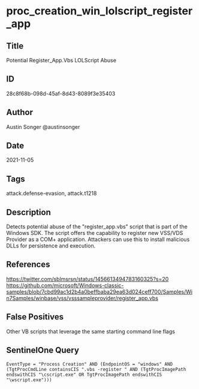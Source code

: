 # proc_creation_win_lolscript_register_app

## Title
Potential Register_App.Vbs LOLScript Abuse

## ID
28c8f68b-098d-45af-8d43-8089f3e35403

## Author
Austin Songer @austinsonger

## Date
2021-11-05

## Tags
attack.defense-evasion, attack.t1218

## Description
Detects potential abuse of the "register_app.vbs" script that is part of the Windows SDK. The script offers the capability to register new VSS/VDS Provider as a COM+ application. Attackers can use this to install malicious DLLs for persistence and execution.

## References
https://twitter.com/sblmsrsn/status/1456613494783160325?s=20
https://github.com/microsoft/Windows-classic-samples/blob/7cbd99ac1d2b4a0beffbaba29ea63d024ceff700/Samples/Win7Samples/winbase/vss/vsssampleprovider/register_app.vbs

## False Positives
Other VB scripts that leverage the same starting command line flags

## SentinelOne Query
```
EventType = "Process Creation" AND (EndpointOS = "windows" AND (TgtProcCmdLine containsCIS ".vbs -register " AND (TgtProcImagePath endswithCIS "\cscript.exe" OR TgtProcImagePath endswithCIS "\wscript.exe")))

```
